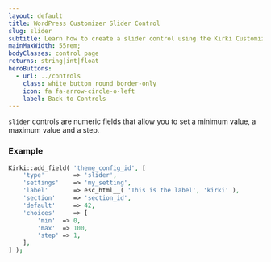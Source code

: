```yaml
---
layout: default
title: WordPress Customizer Slider Control
slug: slider
subtitle: Learn how to create a slider control using the Kirki Customizer Framework.
mainMaxWidth: 55rem;
bodyClasses: control page
returns: string|int|float
heroButtons:
  - url: ../controls
    class: white button round border-only
    icon: fa fa-arrow-circle-o-left
    label: Back to Controls
---
```


`slider` controls are numeric fields that allow you to set a minimum value, a maximum value and a step.

### Example

```php
Kirki::add_field( 'theme_config_id', [
	'type'        => 'slider',
	'settings'    => 'my_setting',
	'label'       => esc_html__( 'This is the label', 'kirki' ),
	'section'     => 'section_id',
	'default'     => 42,
	'choices'     => [
		'min'  => 0,
		'max'  => 100,
		'step' => 1,
	],
] );
```
